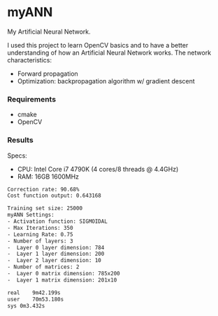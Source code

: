 # myANN
My Artificial Neural Network.

I used this project to learn OpenCV basics and to have a better understanding of how an Artificial Neural Network works.
The network characteristics:
- Forward propagation
- Optimization: backpropagation algorithm w/ gradient descent

### Requirements
- cmake
- OpenCV

### Results

Specs:
- CPU: Intel Core i7 4790K (4 cores/8 threads @ 4.4GHz)
- RAM: 16GB 1600MHz

```sh
Correction rate: 90.68%
Cost function output: 0.643168

Training set size: 25000
myANN Settings:
- Activation function: SIGMOIDAL
- Max Iterations: 350
- Learning Rate: 0.75
- Number of layers: 3
-  Layer 0 layer dimension: 784
-  Layer 1 layer dimension: 200
-  Layer 2 layer dimension: 10
- Number of matrices: 2
-  Layer 0 matrix dimension: 785x200
-  Layer 1 matrix dimension: 201x10

real	9m42.199s
user	70m53.180s
sys	0m3.432s
```
